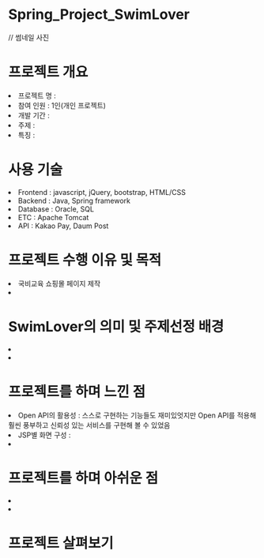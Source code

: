 # Spring_Project_SwimLover
// 썸네일 사진 

# 프로젝트 개요
<li>프로젝트 명 :</li>
<li>참여 인원 : 1인(개인 프로젝트)</li>
<li>개발 기간 :</li>
<li>주제 :</li>
<li>특징 :</li>

# 사용 기술
<li>Frontend : javascript, jQuery, bootstrap, HTML/CSS</li>
<li>Backend : Java, Spring framework</li>
<li>Database : Oracle, SQL</li>
<li>ETC : Apache Tomcat</li>
<li>API : Kakao Pay, Daum Post</li>

# 프로젝트 수행 이유 및 목적
<li>국비교육 쇼핑몰 페이지 제작</li>
<li></li>

# SwimLover의 의미 및 주제선정 배경
<li></li>
<li></li>

# 프로젝트를 하며 느낀 점
<li>Open API의 활용성 : 스스로 구현하는 기능들도 재미있엇지만 Open API를 적용해 훨씬 풍부하고 신뢰성 있는 서비스를 구현해 볼 수 있었음</li>
<li>JSP별 화면 구성 : </li>
<li></li>

# 프로젝트를 하며 아쉬운 점
<li></li>
<li></li>

# 프로젝트 살펴보기
